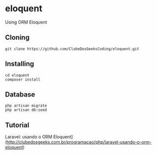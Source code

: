 # eloquent
Using ORM Eloquent

## Cloning
```
git clone https://github.com/ClubeDosGeeksCoding/eloquent.git
```

## Installing
```
cd eloquent
composer install
``` 

## Database
```
php artisan migrate
php artisan db:seed
```
## Tutorial
Laravel: usando o ORM Eloquent](http://clubedosgeeks.com.br/programacao/php/laravel-usando-o-orm-eloquent)
